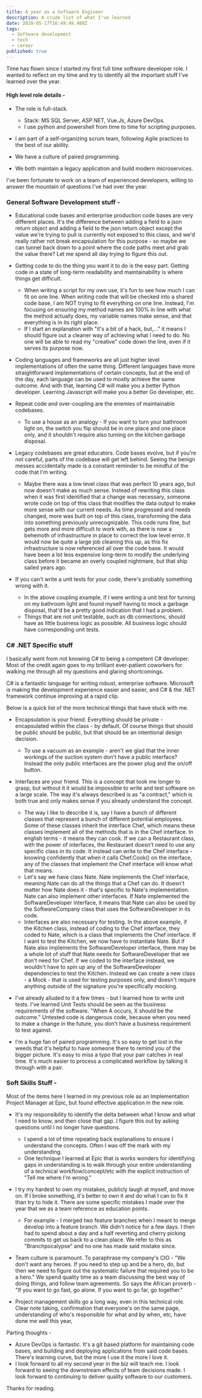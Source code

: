 ```yaml
---
title: A year as a Software Engineer
description: A crude list of what I've learned
date: 2020-05-17T16:49:49.488Z
tags:
  - Software development
  - tech
  - career
published: true
---
```

Time has flown since I started my first full time software developer role. I wanted to reflect on my time and try to identify all the important stuff I've learned over the year. 

#### High level role details -

* The role is full-stack. 

  * Stack: MS SQL Server, ASP.NET, Vue.Js, Azure DevOps. 
  * I use python and powershell from time to time for scripting purposes. 
* I am part of a self-organizing scrum team, following Agile practices to the best of our ability. 
* We have a culture of paired programming. 
* We both maintain a legacy application and build modern microservices. 

I've been fortunate to work on a team of experienced developers, willing to answer the mountain of questions I've had over the year. 

### General Software Development stuff -

* Educational code bases and enterprise production code bases are very different places. It's the difference between adding a field to a json return object and adding a field to the json return object except the value we're trying to pull is currently not exposed to this class, and we'd really rather not break encapsulation for this purpose - so maybe we can tunnel back down to a point where the code paths meet and grab the value there? Let me spend all day trying to figure this out. 
* Getting code to do the thing you want it to do is the easy part. Getting code in a state of long-term readability and maintainability is where things get difficult. 

  * When writing a script for my own use, it's fun to see how much I can fit on one line. When writing code that will be checked into a shared code base, I am NOT trying to fit everything on one line. Instead, I'm focusing on ensuring my method names are 100% in line with what the method actually does, my variable names make sense, and that everything is in its right place. 
  * If I start an explanation with "it's a bit of a hack, but,..." it means I should figure out a cleaner way of achieving what I need to do. No one will be able to read my "creative" code down the line, even if it serves its purpose now. 
* Coding languages and frameworks are all just higher level implementations of often the same thing. Different languages have more straightforward implementations of certain concepts, but at the end of the day, each language can be used to mostly achieve the same outcome. And with that, learning C# will make you a better Python developer. Learning Javascript will make you a better Go developer, etc. 
* Repeat code and over-coupling are the enemies of maintainable codebases. 

  * To use a house as an analogy - If you want to turn your bathroom light on, the switch you flip should be in one place and one place only, and it shouldn't require also turning on the kitchen garbage disposal. 
* Legacy codebases are great educators. Code bases evolve, but if you're not careful, parts of the codebase will get left behind. Seeing the benign messes accidentally made is a constant reminder to be mindful of the code that I'm writing. 

  * Maybe there was a low level class that was perfect 10 years ago, but now doesn't make as much sense. Instead of rewriting this class when it was first identified that a change was necessary, someone wrote code on top of this class that modifies the data output to make more sense with our current needs. As time progressed and needs changed, more was built on top of this class, transforming the data into something previously unrecognizable. This code runs fine, but gets more and more difficult to work with, as there is now a behemoth of infrastructure in place to correct the low level error. It would now be quite a large job cleaning this up, as this fix infrastructure is now referenced all over the code base. It would have been a lot less expensive long-term to modify the underlying class before it became an overly coupled nightmare, but that ship sailed years ago. 
* If you can't write a unit tests for your code, there's probably something wrong with it. 

  * In the above coupling example, if I were writing a unit test for turning on my bathroom light and found myself having to mock a garbage disposal, that'd be a pretty good indication that I had a problem. 
  * Things that are not unit testable, such as db connections, should have as little business logic as possible. All business logic should have corresponding unit tests. 

### C# .NET Specific stuff

I basically went from not knowing C# to being a competent C# developer. Most of the credit again goes to my brilliant ever-patient coworkers for walking me through all my questions and glaring shortcomings. 

C# is a fantastic language for writing robust, enterprise software. Microsoft is making the development experience easier and easier, and C# & the .NET framework continue improving at a rapid clip. 

Below is a quick list of the more technical things that have stuck with me. 

* Encapsulation is your friend. Everything should be private - encapsulated within the class - by default. Of course things that should be public should be public, but that should be an intentional design decision. 

  * To use a vacuum as an example - aren't we glad that the inner workings of the suction system don't have a public interface? Instead the only public interfaces are the power plug and the on/off button. 
* Interfaces are your friend. This is a concept that took me longer to grasp, but without it it would be impossible to write and test software on a large scale. The way it's always described is as "a contract," which is both true and only makes sense if you already understand the concept. 

  * The way I like to describe it is, say I have a bunch of different classes that represent a bunch of different potential employees. Some of these classes inherit the interface Chef, which means these classes implement all of the methods that is in the Chef interface. In english terms - it means they can cook. If we can a Restaurant class, with the power of interfaces, the Restaurant doesn't need to use any specific class in its code. It instead can write to the Chef interface - knowing confidently that when it calls Chef.Cook() on the interface, any of the classes that implement the Chef interface will know what that means. 
  * Let's say we have class Nate. Nate implements the Chef interface, meaning Nate can do all the things that a Chef can do. It doesn't matter how Nate does it - that's specific to Nate's implementation. Nate can also implement other interfaces. If Nate implemented the SoftwareDeveloper interface, it means that Nate can also be used by the SoftwareCompany class that uses the SoftwareDeveloper in its code. 
  * Interfaces are also necessary for testing. In the above example, if the Kitchen class, instead of coding to the Chef interface, they coded to Nate, which is a class that implements the Chef interface. If I want to test the Kitchen, we now have to instantiate Nate. But if Nate also implements the SoftwareDeveloper interface, there may be a whole lot of stuff that Nate needs for SoftwareDeveloper that we don't need for Chef. If we coded to the interface instead, we wouldn't have to spin up any of the SoftwareDeveloper dependencies to test the Kitchen. Instead we can create a new class - a Mock - that is used for testing purposes only, and doesn't require anything outside of the signature you're specifically mocking.
* I've already alluded to it a few times - but I learned how to write unit tests. I've learned Unit Tests should be seen as the business requirements of the software. "When A occurs, X should be the outcome." Untested code is dangerous code, because when you need to make a change in the future, you don't have a business requirement to test against. 
* I'm a huge fan of paired programming. It's so easy to get lost in the weeds that it's helpful to have someone there to remind you of the bigger picture. It's easy to miss a typo that your pair catches in real time. It's much easier to process a complicated workflow by talking it through with a pair.  

### Soft Skills Stuff -

Most of the items here I learned in my previous role as an Implementation Project Manager at Epic, but found effective application in the new role. 

* It's my responsibility to identify the delta between what I know and what I need to know, and then close that gap. I figure this out by asking questions until I no longer have questions. 

  * I spend a lot of time repeating back explanations to ensure I understand the concepts. Often I was off the mark with my understanding. 
  * One technique I learned at Epic that is works wonders for identifying gaps in understanding is to walk through your entire understanding of a technical workflow/concept/etc with the explicit instruction of "Tell me where I'm wrong." 
* I try my hardest to own my mistakes, publicly laugh at myself, and move on. If I broke something, it's better to own it and do what I can to fix it than try to hide it. There are some specific mistakes I made over the year that we as a team reference as education points. 

  * For example - I merged two feature branches when I meant to merge develop into a feature branch. We didn't notice for a few days. I then had to spend about a day and a half reverting and cherry picking commits to get us back to a clean place. We refer to this as "Branchpocalypse" and no one has made said mistake since. 
* Team culture is paramount. To paraphrase my company's CIO - "We don't want any heroes. If you need to step up and be a hero, do, but then we need to figure out the systematic failure that required you to be a hero." We spend quality time as a team discussing the best way of doing things, and follow team agreements. So says the African proverb - "If you want to go fast, go alone. If you want to go far, go together."
* Project management skills go a long way, even in this technical role. Clear note taking, confirmation that everyone's on the same page, understanding of who's responsible for what and by when, etc, have done me well this year, 

Parting thoughts - 

* Azure DevOps is fantastic. It's a git based platform for maintaining code bases, and building and deploying applications from said code bases. There's learning curve, but the more I use it the more I love it. 
* I look forward to all my second year in the biz will teach me. I look forward to seeing the downstream effects of team decisions made. I look forward to continuing to deliver quality software to our customers. 

Thanks for reading.